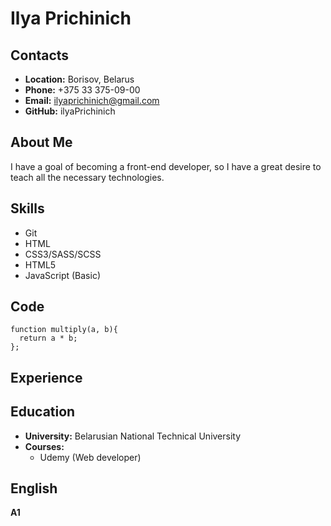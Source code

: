 # **Ilya Prichinich**

## **Contacts**
* **Location:** Borisov, Belarus
* **Phone:** +375 33 375-09-00
* **Email:** ilyaprichinich@gmail.com
* **GitHub:** ilyaPrichinich

## **About Me**

I have a goal of becoming a front-end developer, so I have a great desire to teach all the necessary technologies.

## **Skills**
* Git
* HTML
* CSS3/SASS/SCSS
* HTML5
* JavaScript (Basic)

## **Code**

```
function multiply(a, b){
  return a * b;
};
```
## **Experience**

## **Education**
* **University:** Belarusian National Technical University
* **Courses:**
     * Udemy (Web developer)

## **English**
**A1**     

